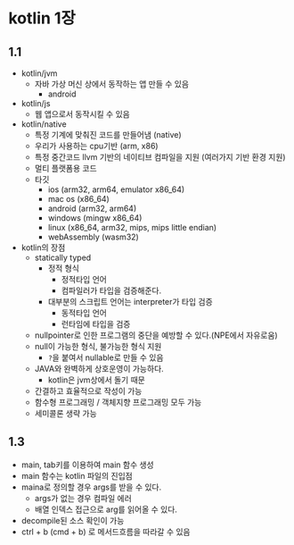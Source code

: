 # kotlin 1장

## 1.1

- kotlin/jvm
  - 자바 가상 머신 상에서 동작하는 앱 만들 수 있음
    - android
- kotlin/js
  - 웹 앱으로서 동작시킬 수 있음
- kotlin/native
  - 특정 기계에 맞춰진 코드를 만들어냄 (native)
  - 우리가 사용하는 cpu기반 (arm, x86)
  - 특정 중간코드 llvm 기반의 네이티브 컴파일을 지원 (여러가지 기반 환경 지원)
  - 멀티 플랫폼용 코드
  - 타깃
    - ios (arm32, arm64, emulator x86_64)
    - mac os (x86_64)
    - android (arm32, arm64)
    - windows (mingw x86_64)
    - linux (x86_64, arm32, mips, mips little endian)
    - webAssembly (wasm32)
- kotlin의 장점
  - statically typed
    - 정적 형식
      - 정적타입 언어
      - 컴파일러가 타입을 검증해준다.
    - 대부분의 스크립트 언어는 interpreter가 타입 검증
      - 동적타입 언어
      - 런타임에 타입을 검증
  - nullpointer로 인한 프로그램의 중단을 예방할 수 있다.(NPE에서 자유로움)
  - null이 가능한 형식, 불가능한 형식 지원
    - `?`을 붙여서 nullable로 만들 수 있음
  - JAVA와 완벽하게 상호운영이 가능하다.
    - kotlin은 jvm상에서 돌기 때문
  - 간결하고 효율적으로 작성이 가능
  - 함수형 프로그래밍 / 객체지향 프로그래밍 모두 가능
  - 세미콜론 생략 가능

## 1.3

- main, tab키를 이용하여 main 함수 생성
- main 함수는 kotlin 파일의 진입점
- maina로 정의할 경우 args를 받을 수 있다.
  - args가 없는 경우 컴파일 에러
  - 배열 인덱스 접근으로 arg를 읽어올 수 있다.
- decompile된 소스 확인이 가능
- ctrl + b (cmd + b) 로 메서드흐름을 따라갈 수 있음
